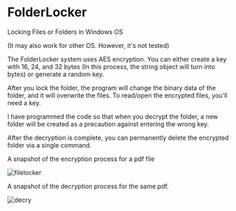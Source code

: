 # FolderLocker

Locking Files or Folders in Windows OS

(It may also work for other OS. However, it's not tested)

The FolderLocker system uses AES encryption. You can either create a key with 16, 24, and 32 bytes (In this process, the string object will turn into bytes) or generate a random key.

After you lock the folder, the program will change the binary data of the folder, and it will overwrite the files. To read/open the encrypted files, you'll need a key.

I have programmed the code so that when you decrypt the folder, a new folder will be created as a precaution against entering the wrong key.

After the decryption is complete, you can permanently delete the encrypted folder via a single command.

A snapshot of the encryption process for a pdf file

![filelocker](https://user-images.githubusercontent.com/45866787/130237326-3cf06735-c1c1-449d-8fb3-a609715d0d68.png)

A snapshot of the decryption process for the same pdf.

![decry](https://user-images.githubusercontent.com/45866787/130237348-fc24783e-bb19-4d6d-9e0b-7fc72a5f3197.png)
